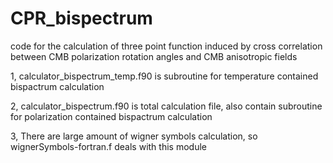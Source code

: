 # CPR_bispectrum
code for the calculation of three point function induced by cross correlation between CMB polarization rotation angles and CMB anisotropic fields

1, calculator_bispectrum_temp.f90 is subroutine for temperature contained bispactrum calculation

2, calculator_bispectrum.f90 is total calculation file, also contain subroutine for polarization  contained bispactrum calculation

3, There are large amount of  wigner symbols calculation, so  wignerSymbols-fortran.f deals with this module

